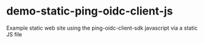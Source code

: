 # demo-static-ping-oidc-client-js
Example static web site using the ping-oidc-client-sdk javascript via a static JS file

